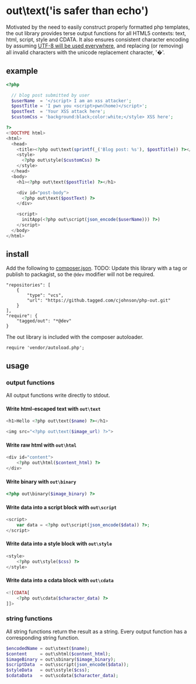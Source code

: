 out\text('is safer than echo')
==============================

Motivated by the need to easily construct properly formatted php templates,
the out library provides terse output functions for all HTML5 contexts: text, html, script, style and CDATA.
It also ensures consistent character encoding by assuming [UTF-8 will be used everywhere](http://www.utf8everywhere.org/),
and replacing (or removing) all invalid characters with the unicode replacement character, '�'.

example
-------

```php
<?php

  // blog post submitted by user
  $userName  = '</script> I am an xss attacker';
  $postTitle = 'I pwn you <script>pwn(home)</script>';
  $postText  = 'Your XSS attack here';
  $customCss = 'background:black;color:white;</style> XSS here';

?>
<!DOCTYPE html>
<html>
  <head>
    <title><?php out\text(sprintf(_('Blog post: %s'), $postTitle)) ?></title>
    <style>
      <?php out\style($customCss) ?>
    </style>
  </head>
  <body>
    <h1><?php out\text($postTitle) ?></h1>

    <div id="post-body">
      <?php out\text($postText) ?>
    </div>

    <script>
      initApp(<?php out\script(json_encode($userName))) ?>)
    </script>
  </body>
</html>
```

install
-------

Add the following to [composer.json](https://getcomposer.org/).
TODO: Update this library with a tag or publish to packagist,
so the `@dev` modifier will not be required.

    "repositories": [
        {
            "type": "vcs",
            "url": "https://github.tagged.com/cjohnson/php-out.git"
        }
    ],
    "require": {
        "tagged/out": "*@dev"
    }

The out library is included with the composer autoloader.

    require 'vendor/autoload.php';


usage
-----

### output functions

All output functions write directly to stdout.


#### Write html-escaped text with `out\text`

```php
<h1>Hello <?php out\text($name) ?></h1>

<img src="<?php out\text($image_url) ?>">
```

#### Write raw html with `out\html`

```php
<div id="content">
    <?php out\html($content_html) ?>
</div>
```

#### Write binary with `out\binary`

```php
<?php out\binary($image_binary) ?>
```

#### Write data into a script block with `out\script`

```php
<script>
    var data = <?php out\script(json_encode($data)) ?>;
</script>
```

#### Write data into a style block with `out\style`

```php
<style>
    <?php out\style($css) ?>
</style>
```

#### Write data into a cdata block with `out\cdata`

```php
<![CDATA[
    <?php out\cdata($character_data) ?>
]]>
```

### string functions

All string functions return the result as a string.
Every output function has a corresponding string function.

```php
$encodedName = out\stext($name);
$content     = out\shtml($content_html);
$imageBinary = out\sbinary($image_binary);
$scriptData  = out\sscript(json_encode($data));
$styleData   = out\sstyle($css);
$cdataData   = out\scdata($character_data);
```
